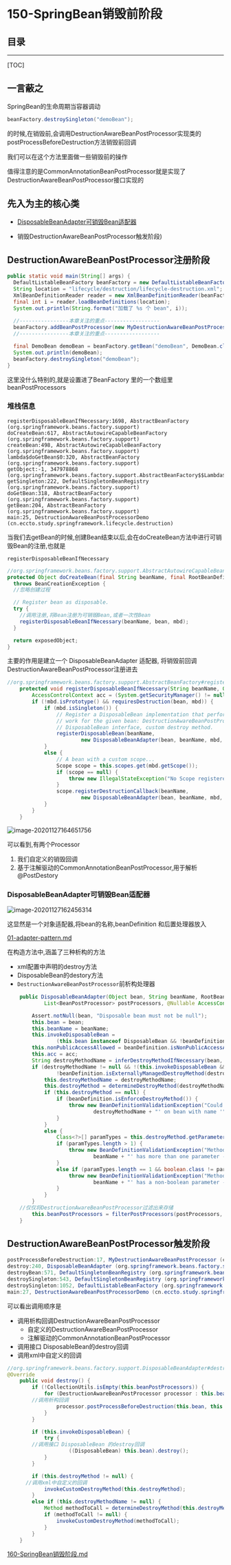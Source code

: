 # 150-SpringBean销毁前阶段

## 目录

------

[TOC]

## 一言蔽之

SpringBean的生命周期当容器调动

```java
beanFactory.destroySingleton("demoBean");
```

的时候,在销毁前,会调用DestructionAwareBeanPostProcessor实现类的postProcessBeforeDestruction方法销毁前回调

我们可以在这个方法里面做一些销毁前的操作

值得注意的是CommonAnnotationBeanPostProcessor就是实现了DestructionAwareBeanPostProcessor接口实现的

## 先入为主的核心类

- [DisposableBeanAdapter可销毁Bean适配器](#DisposableBeanAdapter可销毁Bean适配器)

- 销毁DestructionAwareBeanPostProcessor触发阶段)

## DestructionAwareBeanPostProcessor注册阶段

```java
public static void main(String[] args) {
  DefaultListableBeanFactory beanFactory = new DefaultListableBeanFactory();
  String location = "lifecycle/destruction/lifecycle-destruction.xml";
  XmlBeanDefinitionReader reader = new XmlBeanDefinitionReader(beanFactory);
  final int i = reader.loadBeanDefinitions(location);
  System.out.println(String.format("加载了 %s 个 bean", i));
  
  //----------------本章关注的重点------------------
  beanFactory.addBeanPostProcessor(new MyDestructionAwareBeanPostProcessor());
  //----------------本章关注的重点------------------

  final DemoBean demoBean = beanFactory.getBean("demoBean", DemoBean.class);
  System.out.println(demoBean);
  beanFactory.destroySingleton("demoBean");
}
```

这里没什么特别的,就是设置进了BeanFactory 里的一个数组里beanPostProcessors

### 堆栈信息

```
registerDisposableBeanIfNecessary:1698, AbstractBeanFactory (org.springframework.beans.factory.support)
doCreateBean:617, AbstractAutowireCapableBeanFactory (org.springframework.beans.factory.support)
createBean:498, AbstractAutowireCapableBeanFactory (org.springframework.beans.factory.support)
lambda$doGetBean$0:320, AbstractBeanFactory (org.springframework.beans.factory.support)
getObject:-1, 347978868 (org.springframework.beans.factory.support.AbstractBeanFactory$$Lambda$6)
getSingleton:222, DefaultSingletonBeanRegistry (org.springframework.beans.factory.support)
doGetBean:318, AbstractBeanFactory (org.springframework.beans.factory.support)
getBean:204, AbstractBeanFactory (org.springframework.beans.factory.support)
main:25, DestructionAwareBeanPostProcessorDemo (cn.eccto.study.springframework.lifecycle.destruction)
```

当我们去getBean的时候,创建Bean结束以后,会在doCreateBean方法中进行可销毁Bean的注册,也就是

```
registerDisposableBeanIfNecessary
```

```java
//org.springframework.beans.factory.support.AbstractAutowireCapableBeanFactory#doCreateBean
protected Object doCreateBean(final String beanName, final RootBeanDefinition mbd, final @Nullable Object[] args)
  throws BeanCreationException {
  //忽略创建过程

  // Register bean as disposable.
  try {
    //调用注册,将Bean注册为可销毁Bean,或者一次性Bean
    registerDisposableBeanIfNecessary(beanName, bean, mbd);
  }

  return exposedObject;
}
```

主要的作用是建立一个 DisposableBeanAdapter 适配器, 将销毁前回调 DestructionAwareBeanPostProcessor注册进去

```java
//org.springframework.beans.factory.support.AbstractBeanFactory#registerDisposableBeanIfNecessary
	protected void registerDisposableBeanIfNecessary(String beanName, Object bean, RootBeanDefinition mbd) {
		AccessControlContext acc = (System.getSecurityManager() != null ? getAccessControlContext() : null);
		if (!mbd.isPrototype() && requiresDestruction(bean, mbd)) {
			if (mbd.isSingleton()) {
				// Register a DisposableBean implementation that performs all destruction
				// work for the given bean: DestructionAwareBeanPostProcessors,
				// DisposableBean interface, custom destroy method.
				registerDisposableBean(beanName,
						new DisposableBeanAdapter(bean, beanName, mbd, getBeanPostProcessors(), acc));
			}
			else {
				// A bean with a custom scope...
				Scope scope = this.scopes.get(mbd.getScope());
				if (scope == null) {
					throw new IllegalStateException("No Scope registered for scope name '" + mbd.getScope() + "'");
				}
				scope.registerDestructionCallback(beanName,
						new DisposableBeanAdapter(bean, beanName, mbd, getBeanPostProcessors(), acc));
			}
		}
	}
```

![image-20201127164651756](../../assets/image-20201127164651756.png)

可以看到,有两个Processor 

1. 我们自定义的销毁回调
2. 基于注解驱动的CommonAnnotationBeanPostProcessor,用于解析@PostDestory

### DisposableBeanAdapter可销毁Bean适配器

![image-20201127162456314](../../assets/image-20201127162456314.png)

这显然是一个对象适配器,将bean的名称,beanDefinition 和后置处理器放入

 [01-adapter-pattern.md](../../01-design-patterns/03-structural-patterns/01-adapter-pattern.md) 

在构造方法中,涵盖了三种析构的方法

- xml配置中声明的destroy方法
- DisposableBean的destory方法
- `DestructionAwareBeanPostProcessor`前析构处理器

```java
	public DisposableBeanAdapter(Object bean, String beanName, RootBeanDefinition beanDefinition,
			List<BeanPostProcessor> postProcessors, @Nullable AccessControlContext acc) {

		Assert.notNull(bean, "Disposable bean must not be null");
		this.bean = bean;
		this.beanName = beanName;
		this.invokeDisposableBean =
				(this.bean instanceof DisposableBean && !beanDefinition.isExternallyManagedDestroyMethod("destroy"));
		this.nonPublicAccessAllowed = beanDefinition.isNonPublicAccessAllowed();
		this.acc = acc;
		String destroyMethodName = inferDestroyMethodIfNecessary(bean, beanDefinition);
		if (destroyMethodName != null && !(this.invokeDisposableBean && "destroy".equals(destroyMethodName)) &&
				!beanDefinition.isExternallyManagedDestroyMethod(destroyMethodName)) {
			this.destroyMethodName = destroyMethodName;
			this.destroyMethod = determineDestroyMethod(destroyMethodName);
			if (this.destroyMethod == null) {
				if (beanDefinition.isEnforceDestroyMethod()) {
					throw new BeanDefinitionValidationException("Could not find a destroy method named '" +
							destroyMethodName + "' on bean with name '" + beanName + "'");
				}
			}
			else {
				Class<?>[] paramTypes = this.destroyMethod.getParameterTypes();
				if (paramTypes.length > 1) {
					throw new BeanDefinitionValidationException("Method '" + destroyMethodName + "' of bean '" +
							beanName + "' has more than one parameter - not supported as destroy method");
				}
				else if (paramTypes.length == 1 && boolean.class != paramTypes[0]) {
					throw new BeanDefinitionValidationException("Method '" + destroyMethodName + "' of bean '" +
							beanName + "' has a non-boolean parameter - not supported as destroy method");
				}
			}
		}
    //仅仅将DestructionAwareBeanPostProcessor过滤出来存储
		this.beanPostProcessors = filterPostProcessors(postProcessors, bean);
	}

```

## DestructionAwareBeanPostProcessor触发阶段

```java
postProcessBeforeDestruction:17, MyDestructionAwareBeanPostProcessor (cn.eccto.study.springframework.lifecycle.destruction)
destroy:240, DisposableBeanAdapter (org.springframework.beans.factory.support)
destroyBean:571, DefaultSingletonBeanRegistry (org.springframework.beans.factory.support)
destroySingleton:543, DefaultSingletonBeanRegistry (org.springframework.beans.factory.support)
destroySingleton:1052, DefaultListableBeanFactory (org.springframework.beans.factory.support)
main:27, DestructionAwareBeanPostProcessorDemo (cn.eccto.study.springframework.lifecycle.destruction)
```

可以看出调用顺序是

- 调用析构回调DestructionAwareBeanPostProcessor
  - 自定义的DestructionAwareBeanPostProcessor
  - 注解驱动的CommonAnnotationBeanPostProcessor 
- 调用接口 DisposableBean的destroy回调
- 调用xml中自定义的回调

```java
//org.springframework.beans.factory.support.DisposableBeanAdapter#destroy
@Override
	public void destroy() {
		if (!CollectionUtils.isEmpty(this.beanPostProcessors)) {
			for (DestructionAwareBeanPostProcessor processor : this.beanPostProcessors) {
        //调用析构回调
				processor.postProcessBeforeDestruction(this.bean, this.beanName);
			}
		}

		if (this.invokeDisposableBean) {
			try {
        //调用接口 DisposableBean 的destroy回调
					((DisposableBean) this.bean).destroy();
			}
		}

		if (this.destroyMethod != null) {
      //调用xml中自定义的回调
			invokeCustomDestroyMethod(this.destroyMethod);
		}
		else if (this.destroyMethodName != null) {
			Method methodToCall = determineDestroyMethod(this.destroyMethodName);
			if (methodToCall != null) {
				invokeCustomDestroyMethod(methodToCall);
			}
		}
	}
```

 [160-SpringBean销毁阶段.md](160-SpringBean销毁阶段.md) 
